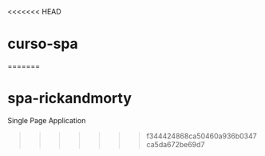 <<<<<<< HEAD
# curso-spa
=======
# spa-rickandmorty
Single Page Application
>>>>>>> f344424868ca50460a936b0347ca5da672be69d7
